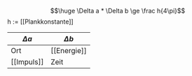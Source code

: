 $$\huge \Delta a * \Delta b \ge \frac h{4\pi}$$
h := [[Plankkonstante]]

| $\Delta a$ | $\Delta b$ |
| ---- | ---- |
| Ort | [[Energie]] |
| [[Impuls]] | Zeit |